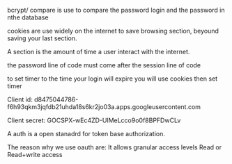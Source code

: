bcrypt/ compare is use to compare the password login and the password in nthe database

cookies are use widely on the internet to save browsing section, beyound saving your last section.

A section is the amount of time a user interact with the internet.

the password line of code must come after the session line of code

to set timer to the time your login will expire you will use cookies then set timer

Client id: d8475044786-f6h93qkm3jqfdb21uhda18s6kr2jo03a.apps.googleusercontent.com

Client secret: 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

A auth is a open stanadrd for token base authorization.

The reason why we use oauth are:
    It allows granular access levels
    Read or Read+write access